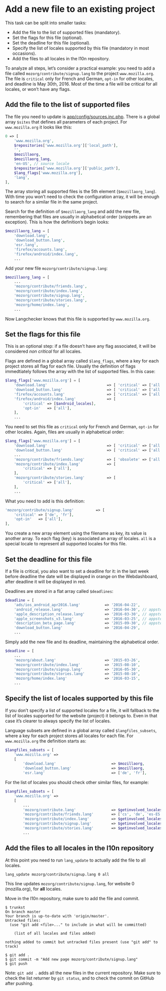 # Add a new file to an existing project

This task can be split into smaller tasks:
* Add the file to the list of supported files (mandatory).
* Set the flags for this file (optional).
* Set the deadline for this file (optional).
* Specify the list of locales supported by this file (mandatory in most occasions).
* Add the files to all locales in the l10n repository.

To analyze all steps, let’s consider a practical example: you need to add a file called `mozorg/contribute/signup.lang` to the project `www.mozilla.org`. The file is `critical` only for French and German, `opt-in` for other locales, and deadline is May 30th, 2016. Most of the time a file will be critical for all locales, or won’t have any flags.

## Add the file to the list of supported files
The file you need to update is [app/config/sources.inc.php](https://github.com/mozilla-l10n/langchecker/blob/master/app/config/sources.inc.php). There is a global array `$sites` that defines all parameters of each project. For `www.mozilla.org` it looks like this:
```PHP
0 => [
    'www.mozilla.org',
    $repositories['www.mozilla.org']['local_path'],
    '',
    $mozillaorg,
    $mozillaorg_lang,
    'en-US', // source locale
    $repositories['www.mozilla.org']['public_path'],
    $lang_flags['www.mozilla.org'],
    'lang',
],
```
The array storing all supported files is the 5th element (`$mozillaorg_lang`). With time you won’t need to check the configuration array, it will be enough to search for a similar file in the same project.

Search for the definition of `$mozillaorg_lang` and add the new file, remembering that files are usually in alphabetical order (snippets are an exception). This is how the definition’s begin looks:
```PHP
$mozillaorg_lang = [
    'download.lang',
    'download_button.lang',
    'esr.lang',
    'firefox/accounts.lang',
    'firefox/android/index.lang',
    ...
```

Add your new file `mozorg/contribute/signup.lang`:
```PHP
$mozillaorg_lang = [
    ...
    'mozorg/contribute/friends.lang',
    'mozorg/contribute/index.lang',
    'mozorg/contribute/signup.lang',
    'mozorg/contribute/stories.lang',
    'mozorg/home/index.lang',    
    ...
```

Now Langchecker knows that this file is supported by `www.mozilla.org`.

## Set the flags for this file
This is an optional step: if a file doesn’t have any flag associated, it will be considered *non critical* for all locales.

Flags are defined in a global array called `$lang_flags`, where a key for each project stores all flag for each file. Usually the definition of flags immedtiately follows the array with the list of supported files. In this case:
```PHP
$lang_flags['www.mozilla.org'] = [
    'download.lang'                           => [ 'critical' => ['all'] ],
    'download_button.lang'                    => [ 'critical' => ['all'] ],
    'firefox/accounts.lang'                   => [ 'critical' => ['all'] ],
    'firefox/android/index.lang'              => [
        'critical' => [$android_locales],
        'opt-in'   => ['all'],
    ],
    ...
```

You need to set this file as `critical` only for French and German, `opt-in` for other locales. Again, files are usually in alphabetical order:
```PHP
$lang_flags['www.mozilla.org'] = [
    'download.lang'                           => [ 'critical' => ['all'] ],
    'download_button.lang'                    => [ 'critical' => ['all'] ],
    ...
    'mozorg/contribute/friends.lang'          => [ 'obsolete' => ['all'] ],
    'mozorg/contribute/index.lang'            => [
        'critical' => ['all'],
    ],
    'mozorg/contribute/stories.lang'          => [
        'critical' => ['all'],
    ],    
    ...
```

What you need to add is this definition:
```PHP
'mozorg/contribute/signup.lang'          => [
    'critical' => ['de', 'fr'],
    'opt-in'   => ['all'],
],
```
You create a new array element using the filename as key, its value is another array. To each flag (key) is associated an array of locales. `all` is a special locale to represent all supported locales for this file.

## Set the deadline for this file
If a file is critical, you also want to set a deadline for it: in the last week before deadline the date will be displayed in orange on the Webdashboard, after deadline it will be displayed in red.

Deadlines are stored in a flat array called `$deadlines`:
```PHP
$deadline = [
    'ads/ios_android_apr2016.lang'           => '2016-04-22',
    'android_release.lang'                   => '2016-04-30', // appstores project
    'apple_description_release.lang'         => '2016-03-30', // appstores project
    'apple_screenshots_v3.lang'              => '2016-03-25', // appstores project
    'description_beta_page.lang'             => '2015-09-30', // appstores project
    'download_button.lang'                   => '2016-04-29',
    ...
```

Simply add the new file and its deadline, maintaining the alphabetical order.
```PHP
$deadline = [
    ...
    'mozorg/about.lang'                      => '2015-03-26',
    'mozorg/contribute/index.lang'           => '2015-08-10',
    'mozorg/contribute/signup.lang'          => '2016-05-30',
    'mozorg/contribute/stories.lang'         => '2015-08-10',
    'mozorg/home/index.lang'                 => '2016-03-15',
    ...
```

## Specify the list of locales supported by this file
If you don’t specify a list of supported locales for a file, it will fallback to the list of locales supported for the website (project) it belongs to. Even in that case it’s clearer to always specify the list of locales.

Language subsets are defined in a global array called `$langfiles_subsets`, where a key for each project stores all locales for each file. For `www.mozilla.org` the definition starts as:

```PHP
$langfiles_subsets = [
    'www.mozilla.org' =>
    [
        'download.lang'                         => $mozillaorg,
        'download_button.lang'                  => $mozillaorg,
        'esr.lang'                              => ['de', 'fr'],
```

For the list of locales you should check other similar files, for example:
```PHP
$langfiles_subsets = [
    'www.mozilla.org' =>
    [
        ...
        'mozorg/contribute.lang'                => $getinvolved_locales,
        'mozorg/contribute/friends.lang'        => ['cs', 'de', 'es-ES', 'fr', 'pt-BR'],
        'mozorg/contribute/index.lang'          => $getinvolved_locales,
        'mozorg/contribute/signup.lang'         => $getinvolved_locales,
        'mozorg/contribute/stories.lang'        => $getinvolved_locales,
        ...
```

## Add the files to all locales in the l10n repository
At this point you need to run `lang_update` to actually add the file to all locales.

```
lang_update mozorg/contribute/signup.lang 0 all
```
This line updates `mozorg/contribute/signup.lang`, for website 0 (mozilla.org), for **all** locales.

Move in the l10n repository, make sure to add the file and commit.
```
$ trunkst
On branch master
Your branch is up-to-date with 'origin/master'.
Untracked files:
  (use "git add <file>..." to include in what will be committed)

	(list of all locales and files added)

nothing added to commit but untracked files present (use "git add" to track)

$ git add .
$ git commit -m "Add new page mozorg/contribute/signup.lang"
$ git push
```
Note: `git add .` adds all the new files in the current repository. Make sure to check the list returner by `git status`, and to check the commit on GitHub after pushing.
